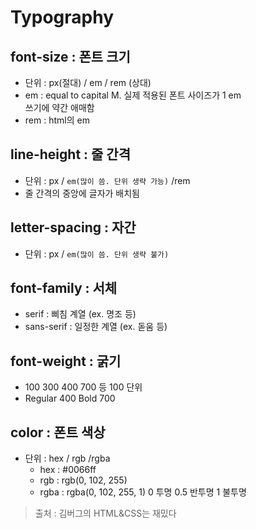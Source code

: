 # Typography

## font-size : 폰트 크기
* 단위 : px(절대) / em / rem (상대)
* em : equal to capital M. 실제 적용된 폰트 사이즈가 1 em   
쓰기에 약간 애매함
* rem : html의 em

## line-height : 줄 간격
* 단위 : px / ```em(많이 씀. 단위 생략 가능)``` /rem
* 줄 간격의 중앙에 글자가 배치됨

## letter-spacing : 자간
* 단위 : px / ```em(많이 씀. 단위 생략 불가)```

## font-family : 서체
* serif : 삐침 계열 (ex. 명조 등)
* sans-serif : 일정한 계열 (ex. 돋움 등)

## font-weight : 굵기
* 100 300 400 700 등 100 단위
* Regular 400 Bold 700

## color : 폰트 색상
* 단위 : hex / rgb /rgba
    * hex : #0066ff
    * rgb : rgb(0, 102, 255)
    * rgba : rgba(0, 102, 255, 1) 0 투명 0.5 반투명 1 불투명

> 출처 : 김버그의 HTML&CSS는 재밌다
